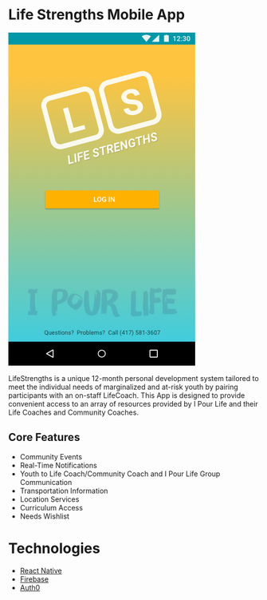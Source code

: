 # Life Strengths Mobile App

![Login Screen](https://github.com/IPourLIfe/LifeStrengths/blob/eb0891adb7ec39716d4998a0e3ed86443bd032f2/design/Login.png)

LifeStrengths is a unique 12-month personal development system tailored to
meet the individual needs of marginalized and at-risk youth by pairing
participants with an on-staff LifeCoach. This App is designed to provide
convenient access to an array of resources provided by I Pour Life and their
Life Coaches and Community Coaches.

## Core Features

- Community Events
- Real-Time Notifications
- Youth to Life Coach/Community Coach and I Pour Life Group Communication
- Transportation Information
- Location Services
- Curriculum Access
- Needs Wishlist

# Technologies

- [React Native](https://www.google.com/url?sa=t&rct=j&q=&esrc=s&source=web&cd=1&cad=rja&uact=8&ved=0ahUKEwj4tv-Xwa3XAhUo44MKHfBGC3EQFggmMAA&url=https%3A%2F%2Ffacebook.github.io%2Freact-native%2F&usg=AOvVaw36VZTvChlASV_uddFhqO0N)
- [Firebase](https://firebase.google.com/)
- [Auth0](https://auth0.com/)
